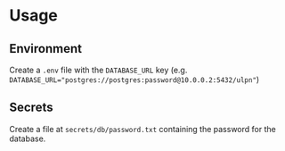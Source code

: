 # Usage

## Environment

Create a `.env` file with the `DATABASE_URL` key (e.g. `DATABASE_URL="postgres://postgres:password@10.0.0.2:5432/ulpn"`)

## Secrets

Create a file at `secrets/db/password.txt` containing the password for the database.

